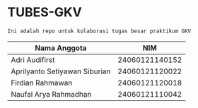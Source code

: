 # TUBES-GKV

`Ini adalah repo untuk kolaborasi tugas besar praktikum GKV`

| Nama Anggota                  | NIM            |
| ----------------------------- | -------------- |
|       Adri Audifirst                | 24060121140152 |
| Aprilyanto Setiyawan Siburian | 24060121120022 |
| Firdian Rahmawan              | 24060121120018 |
| Naufal Arya Rahmadhan         | 24060121110042 |
